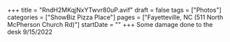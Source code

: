 +++
title = "RndH2MKqjNxYTwvr80uP.avif"
draft = false
tags = ["Photos"]
categories = ["ShowBiz Pizza Place"]
pages = ["Fayetteville, NC (511 North McPherson Church Rd)"]
startDate = ""
+++
Some damage done to the desk 9/15/2022
